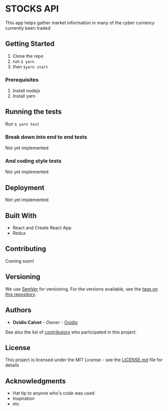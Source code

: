# STOCKS API

This app helps gather market information in many of the cyber currency currently been traded

## Getting Started

1. Clone the repo
2. run `$ yarn`
3. then `$yarn start`

### Prerequisites

1. Install nodejs
2. Install yarn

## Running the tests

Run `$ yarn test`

### Break down into end to end tests

Not yet implemented

### And coding style tests

Not yet implemented

## Deployment

Not yet implemented

## Built With

* React and Create React App
* Redux

## Contributing

Coming soon!

## Versioning

We use [SemVer](http://semver.org/) for versioning. For the versions available, see the [tags on this repository](https://github.com/ocalvet/stocks-pwa/tags). 

## Authors

* **Ovidio Calvet** - *Owner* - [Ovidio](https://github.com/ocalvet)

See also the list of [contributors](https://github.com/ocalvet/stocks-pwa/contributors) who participated in this project.

## License

This project is licensed under the MIT License - see the [LICENSE.md](LICENSE.md) file for details

## Acknowledgments

* Hat tip to anyone who's code was used
* Inspiration
* etc

